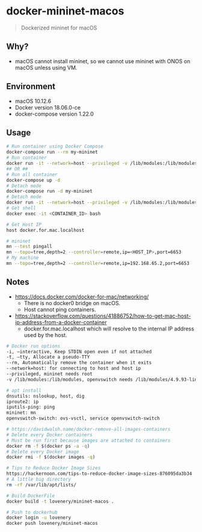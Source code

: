 # docker-mininet-macos

> Dockerized mininet for macOS

## Why?

- macOS cannot install mininet, so we cannot use mininet with ONOS on macOS unless using VM.

## Environment

- macOS 10.12.6
- Docker version 18.06.0-ce
- docker-compose version 1.22.0

## Usage

```bash
# Run container using Docker Compose
docker-compose run --rm my-mininet
# Run container
docker run -it --network=host --privileged -v /lib/modules:/lib/modules --rm lovenery/mininet-macos
## OR ##
# Run all container
docker-compose up -d
# Detach mode
docker-compose run -d my-mininet
# Detach mode
docker run -it --network=host --privileged -v /lib/modules:/lib/modules -d lovenery/mininet-macos
# Get shell
docker exec -it <CONTAINER_ID> bash

# Get Host IP
host docker.for.mac.localhost

# mininet
mn --test pingall
mn --topo=tree,depth=2 --controller=remote,ip=<HOST_IP>,port=6653
# My machine
mn --topo=tree,depth=2 --controller=remote,ip=192.168.65.2,port=6653
```

## Notes

- https://docs.docker.com/docker-for-mac/networking/
    - There is no docker0 bridge on macOS.
    - Host cannot ping containers.
- https://stackoverflow.com/questions/41886752/how-to-get-mac-host-ip-address-from-a-docker-container
    - docker.for.mac.localhost which will resolve to the internal IP address used by the host.

```bash
# Docker run options
-i, –interactive, Keep STDIN open even if not attached
-t, –tty, Allocate a pseudo-TTY
--rm, Automatically remove the container when it exits
--network=host: for connecting to host and host ip
--privileged, mininet needs root
-v /lib/modules:/lib/modules, openvswitch needs /lib/modules/4.9.93-linuxkit-aufs

# apt install
dnsutils: nslookup, host, dig
iproute2: ip
iputils-ping: ping
mininet: mn
openvswitch-switch: ovs-vsctl, service openvswitch-switch

# https://davidwalsh.name/docker-remove-all-images-containers
# Delete every Docker containers
# Must be run first because images are attached to containers
docker rm -f $(docker ps -a -q)
# Delete every Docker image
docker rmi -f $(docker images -q)

# Tips to Reduce Docker Image Sizes
https://hackernoon.com/tips-to-reduce-docker-image-sizes-876095da3b34
# A little big directory
rm -rf /var/lib/apt/lists/

# Build DockerFile
docker build -t lovenery/mininet-macos .

# Push to dockerhub
docker login -u lovenery
docker push lovenery/mininet-macos
```
